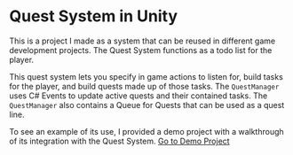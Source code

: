 # Quest System in Unity
This is a project I made as a system that can be reused in different game development projects. The Quest System functions as a todo list for the player.

This quest system lets you specify in game actions to listen for, build tasks for the player, and build quests made up of those tasks.
The `QuestManager` uses C# Events to update active quests and their contained tasks.
The `QuestManager` also contains a Queue for Quests that can be used as a quest line.

To see an example of its use, I provided a demo project with a walkthrough of its integration with the Quest System.
[Go to Demo Project](Assets/Examples/EventsAndUI/README.md)

